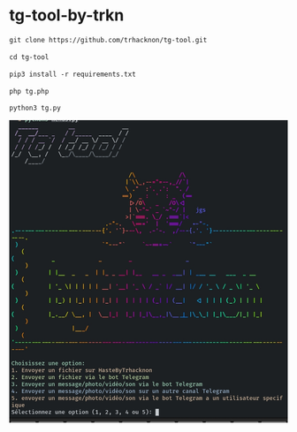 # tg-tool-by-trkn

```markdown
git clone https://github.com/trhacknon/tg-tool.git
```

```markdown
cd tg-tool
```

```markdown
pip3 install -r requirements.txt
```

```markdown
php tg.php
```


```markdown
python3 tg.py
```

![tgtool.jpg](tgtool.jpg)
